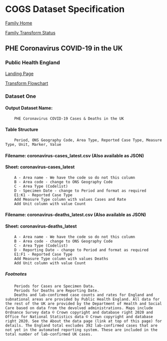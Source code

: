 # COGS Dataset Specification

[Family Home](https://gss-cogs.github.io/family-covid-19/datasets/specmenu.html)

[Family Transform Status](https://gss-cogs.github.io/family-covid-19/datasets/index.html)

## PHE Coronavirus  COVID-19  in the UK 

### Public Health England

[Landing Page](https://coronavirus.data.gov.uk/?_ga=2.156389567.589199403.1589439040-1962094972.1582617556)

[Transform Flowchart](https://gss-cogs.github.io/family-covid-19/datasets/specflowcharts.html?PHE-Coronavirus-COVID-19-in-the-UK/flowchart.ttl)

### Dataset One

#### Output Dataset Name:

		PHE Coronavirus COVID-19 Cases & Deaths in the UK

#### Table Structure

		Period, ONS Geography Code, Area Type, Reported Case Type, Measure Type, Unit, Marker, Value

#### Filename: coronavirus-cases_latest.csv (Also available as JSON)

#### Sheet: coronavirus-cases_latest

		A - Area name - We have the code so do not this column
		B - Area code - change to ONS Geography Code
		C - Area Type (Codelist)
		D - Specimen Date - change to Period and format as required
		E1:K1 - Reported Case Type	
		Add Measure Type column with values Cases and Rate
		Add Unit column with value Count

#### Filename: coronavirus-deaths_latest.csv (Also available as JSON)

#### Sheet: coronavirus-deaths_latest

		A - Area name - We have the code so do not this column
		B - Area code - change to ONS Geography Code
		C - Area Type (Codelist)
		D - Reporting Date - change to Period and format as required
		E1:F1 - Reported Case Type	
		Add Measure Type column with values Deaths
		Add Unit column with value Count

##### Footnotes
		Periods for Cases are Specimen Data.
		Periods for Deaths are Reporting Date.
		Deaths and lab-confirmed case counts and rates for England and subnational areas are provided by Public Health England. All data for the rest of the UK are provided by the Department of Health and Social Care based on data from the devolved administrations. Maps include Ordnance Survey data © Crown copyright and database right 2020 and Office for National Statistics data © Crown copyright and database right 2020. See the About the data page (link at top of this page) for details. The England total excludes 392 lab-confirmed cases that are not yet in the automated reporting system. These are included in the total number of lab-confirmed UK cases.

